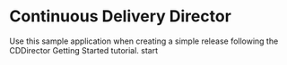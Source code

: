 # Continuous Delivery Director
Use this sample application when creating a simple release following the CDDirector Getting Started tutorial.
start



